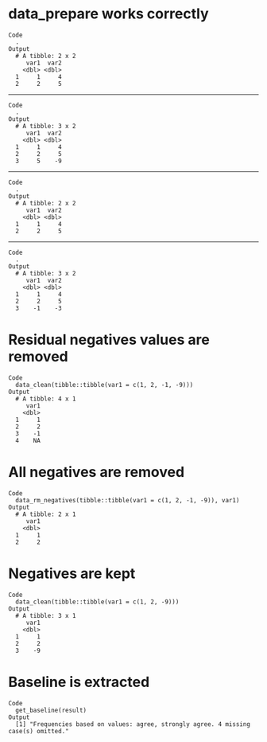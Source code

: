 # data_prepare works correctly

    Code
      .
    Output
      # A tibble: 2 x 2
         var1  var2
        <dbl> <dbl>
      1     1     4
      2     2     5

---

    Code
      .
    Output
      # A tibble: 3 x 2
         var1  var2
        <dbl> <dbl>
      1     1     4
      2     2     5
      3     5    -9

---

    Code
      .
    Output
      # A tibble: 2 x 2
         var1  var2
        <dbl> <dbl>
      1     1     4
      2     2     5

---

    Code
      .
    Output
      # A tibble: 3 x 2
         var1  var2
        <dbl> <dbl>
      1     1     4
      2     2     5
      3    -1    -3

# Residual negatives values are removed

    Code
      data_clean(tibble::tibble(var1 = c(1, 2, -1, -9)))
    Output
      # A tibble: 4 x 1
         var1
        <dbl>
      1     1
      2     2
      3    -1
      4    NA

# All negatives are removed

    Code
      data_rm_negatives(tibble::tibble(var1 = c(1, 2, -1, -9)), var1)
    Output
      # A tibble: 2 x 1
         var1
        <dbl>
      1     1
      2     2

# Negatives are kept

    Code
      data_clean(tibble::tibble(var1 = c(1, 2, -9)))
    Output
      # A tibble: 3 x 1
         var1
        <dbl>
      1     1
      2     2
      3    -9

# Baseline is extracted

    Code
      get_baseline(result)
    Output
      [1] "Frequencies based on values: agree, strongly agree. 4 missing case(s) omitted."

